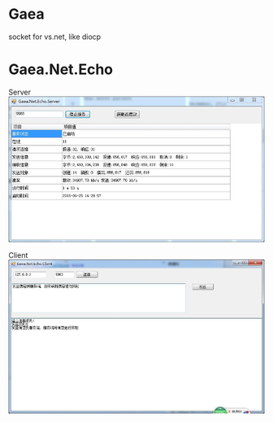 # Gaea
socket for vs.net, like diocp

# Gaea.Net.Echo

Server
![image](https://raw.githubusercontent.com/GaeaForGithub/Gaea/master/res/Gaea.Net.Echo.Server.jpg)

Client
![image](https://raw.githubusercontent.com/GaeaForGithub/Gaea/master/res/Gaea.Net.Echo.Client.jpg)